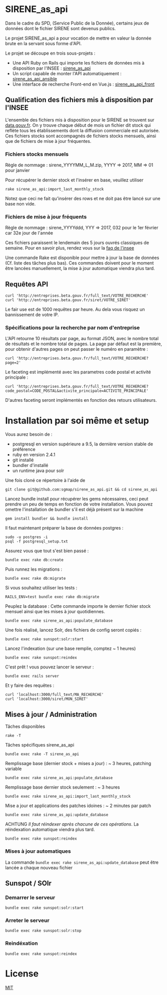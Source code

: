 # SIRENE_as_api

Dans le cadre du SPD, (Service Public de la Donnée), certains jeux de données
dont le fichier SIRENE sont devenus publics.

Le projet SIRENE_as_api a pour vocation de mettre en valeur la donnée brute en
la servant sous forme d'API.

Le projet se découpe en trois sous-projets :

  - Une API Ruby on Rails qui importe les fichiers de données
    mis à disposition par l'INSEE : [sirene_as_api](https://github.com/sgmap/sirene_as_api)
  - Un script capable de monter l'API automatiquement : [sirene_as_api_ansible](https://github.com/sgmap/sirene_as_api_ansible)
  - Une interface de recherche Front-end en Vue.js : [sirene_as_api_front](https://github.com/sgmap/sirene_as_api_front)

## Qualification des fichiers mis à disposition par l'INSEE

L'ensemble des fichiers mis à disposition pour le SIRENE se trouvent sur
[data.gouv.fr](http://files.data.gouv.fr/sirene). On y trouve chaque début de
mois un fichier dit stock qui reflète tous les établissements dont la diffusion commerciale
est autorisée. Ces fichiers stocks sont accompagnés de fichiers stocks mensuels,
ainsi que de fichiers de mise à jour fréquentes.

### Fichiers stocks mensuels

Règle de nommage : sirene_YYYYMM_L_M.zip, YYYY => 2017, MM => 01 pour janvier

Pour récupérer le dernier stock et l'insérer en base, veuillez utiliser

    rake sirene_as_api:import_last_monthly_stock

Notez que ceci ne fait qu'insérer des rows et ne doit pas être lancé sur une
base non vide.


### Fichiers de mise à jour fréquents

Règle de nommage : sirene_YYYYddd, YYY => 2017, 032 pour le 1er février car 32e
jour de l'année

Ces fichiers paraissent le lendemain des 5 jours ouvrés classiques de semaine.
Pour en savoir plus, rendez vous sur la [faq de l'insee](https://www.sirene.fr/sirene/public/faq?sirene_locale=fr)

Une commande Rake est disponible pour mettre à jour la base de données
(Cf. liste des tâches plus bas). Ces commandes doivent pour le moment être lancées
manuellement, la mise à jour automatique viendra plus tard.

## Requêtes API

    curl 'http://entreprises.beta.gouv.fr/full_text/VOTRE_RECHERCHE'
    curl 'http://entreprises.beta.gouv.fr/siret/VOTRE_SIRET'

Le fair use est de 1000 requêtes par heure. Au dela vous risquez un bannissement
de votre IP.

### Spécifications pour la recherche par nom d'entreprise

L'API retourne 10 résultats par page, au format JSON, avec le nombre total de
résultats et le nombre total de pages. La page par défaut est la première,
pour obtenir d'autres pages on peut passer le numéro en paramètre :

    curl 'http://entreprises.beta.gouv.fr/full_text/VOTRE_RECHERCHE?page=2'

Le faceting est implémenté avec les parametres code postal et activité principale :

    curl 'http://entreprises.beta.gouv.fr/full_text/VOTRE_RECHERCHE?code_postal=CODE_POSTAL&activite_principale=ACTIVITE_PRINCIPALE'

D'autres faceting seront implémentés en fonction des retours utilisateurs.

# Installation par soi même et setup

Vous aurez besoin de :
* postgresql en version supérieure a 9.5, la dernière version stable de
  préférence
* ruby en version 2.4.1
* git installé
* bundler d'installé
* un runtime java pour solr

Une fois cloné ce répertoire à l'aide de

    git clone git@github.com:sgmap/sirene_as_api.git && cd sirene_as_api

Lancez bundle install pour récupérer les gems nécessaires, ceci peut prendre un
peu de temps en fonction de votre installation. Vous pouvez omettre l'installation de
bundler s'il est déjà présent sur la machine

    gem install bundler && bundle install

Il faut maintenant préparer la base de données postgres :

    sudo -u postgres -i
    psql -f postgresql_setup.txt

Assurez vous que tout s'est bien passé :

    bundle exec rake db:create

Puis runnez les migrations :

    bundle exec rake db:migrate

Si vous souhaitez utiliser les tests :

    RAILS_ENV=test bundle exec rake db:migrate

Peuplez la database : Cette commande importe le dernier fichier stock mensuel
ainsi que les mises à jour quotidiennes.

    bundle exec rake sirene_as_api:populate_database

Une fois réalisé, lancez Solr, des fichiers de config seront copiés :

    bundle exec rake sunspot:solr:start

Lancez l'indexation (sur une base remplie, comptez ~ 1 heures)

    bundle exec rake sunspot:reindex

C'est prêt ! vous pouvez lancer le serveur :

    bundle exec rails server

Et y faire des requêtes :

    curl 'localhost:3000/full_text/MA_RECHERCHE'
    curl 'localhost:3000/siret/MON_SIRET'

## Mises à jour / Administration

Tâches disponibles

    rake -T

Tâches spécifiques sirene_as_api

    bundle exec rake -T sirene_as_api

Remplissage base (dernier stock + mises a jour) : ~ 3 heures, patching variable

    bundle exec rake sirene_as_api:populate_database

Remplissage base dernier stock seulement : ~ 3 heures

    bundle exec rake sirene_as_api:import_last_monthly_stock

Mise a jour et applications des patches idoines : ~ 2 minutes par patch

    bundle exec rake sirene_as_api:update_database

ACHTUNG *Il faut réindexer après chacune de ces opérations*. La réindexation
automatique viendra plus tard.

    bundle exec rake sunspot:reindex

### Mises à jour automatiques

La commande `bundle exec rake sirene_as_api:update_database` peut être lancée
a chaque nouveau fichier


## Sunspot / SOlr

### Demarrer le serveur
    bundle exec rake sunspot:solr:start

### Arreter le serveur
    bundle exec rake sunspot:solr:stop

### Reindéxation
    bundle exec rake sunspot:reindex

# License

[MIT](https://fr.wikipedia.org/wiki/Licence_MIT)
